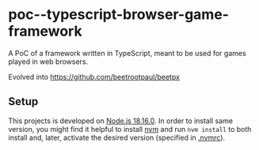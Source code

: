 # poc--typescript-browser-game-framework

A PoC of a framework written in TypeScript, meant to be used for games played in web browsers.

Evolved into https://github.com/beetrootpaul/beetpx

## Setup

This projects is developed on [Node.js 18.16.0](https://nodejs.org/dist/latest-v18.x/docs/api/).
In order to install same version, you might find it
helpful to install
[nvm](https://github.com/nvm-sh/nvm#installing-and-updating) and run `nvm install` to both install and, later, activate
the desired version (specified in [.nvmrc](.nvmrc)).

